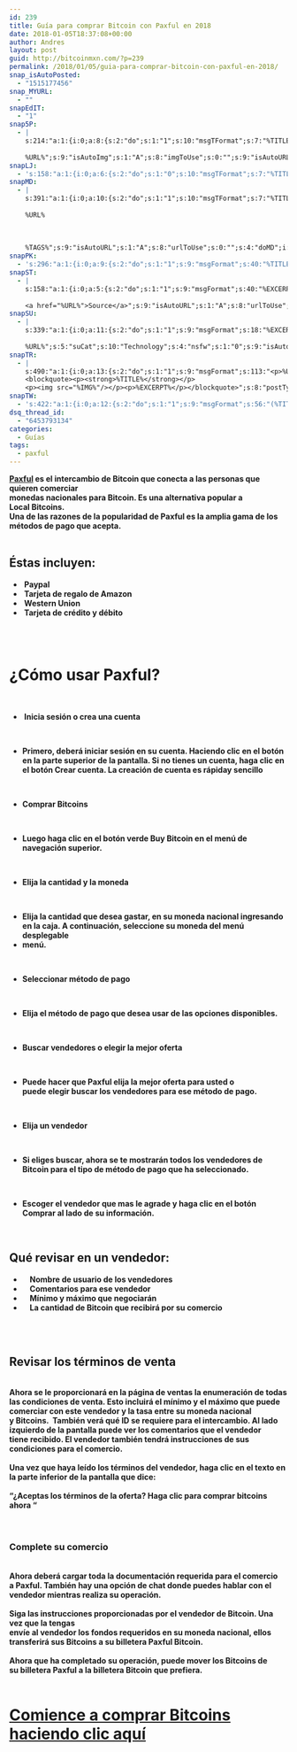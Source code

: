 ```yaml
---
id: 239
title: Guía para comprar Bitcoin con Paxful en 2018
date: 2018-01-05T18:37:08+00:00
author: Andres
layout: post
guid: http://bitcoinmxn.com/?p=239
permalink: /2018/01/05/guia-para-comprar-bitcoin-con-paxful-en-2018/
snap_isAutoPosted:
  - "1515177456"
snap_MYURL:
  - ""
snapEdIT:
  - "1"
snap5P:
  - |
    s:214:"a:1:{i:0;a:8:{s:2:"do";s:1:"1";s:10:"msgTFormat";s:7:"%TITLE%";s:9:"msgFormat";s:18:"%EXCERPT%
    
    %URL%";s:9:"isAutoImg";s:1:"A";s:8:"imgToUse";s:0:"";s:9:"isAutoURL";s:1:"A";s:8:"urlToUse";s:0:"";s:4:"do5P";i:0;}}";
snapLJ:
  - 's:158:"a:1:{i:0;a:6:{s:2:"do";s:1:"0";s:10:"msgTFormat";s:7:"%TITLE%";s:9:"msgFormat";s:9:"%EXCERPT%";s:9:"isAutoURL";s:1:"A";s:8:"urlToUse";s:0:"";s:4:"doLJ";i:0;}}";'
snapMD:
  - |
    s:391:"a:1:{i:0;a:10:{s:2:"do";s:1:"1";s:10:"msgTFormat";s:7:"%TITLE%";s:9:"msgFormat";s:32:"%EXCERPT%
    
    %URL%
    
    
    
    %TAGS%";s:9:"isAutoURL";s:1:"A";s:8:"urlToUse";s:0:"";s:4:"doMD";i:0;s:8:"isPosted";s:1:"1";s:4:"pgID";s:12:"abbd10527d82";s:7:"postURL";s:93:"https://medium.com/@BitcoinMXN/gu%C3%ADa-para-comprar-bitcoin-con-paxful-en-2018-abbd10527d82";s:5:"pDate";s:19:"2018-01-05 18:37:12";}}";
snapPK:
  - 's:296:"a:1:{i:0;a:9:{s:2:"do";s:1:"1";s:9:"msgFormat";s:40:"%TITLE% - %URL% #bitcoin #mexico #crypto";s:9:"isAutoURL";s:1:"A";s:8:"urlToUse";s:0:"";s:4:"doPK";i:0;s:8:"isPosted";s:1:"1";s:4:"pgID";i:1365550281;s:7:"postURL";s:30:"https://www.plurk.com/p/ml0hc9";s:5:"pDate";s:19:"2018-01-05 18:37:15";}}";'
snapST:
  - |
    s:158:"a:1:{i:0;a:5:{s:2:"do";s:1:"1";s:9:"msgFormat";s:40:"%EXCERPT%
    
    <a href="%URL%">Source</a>";s:9:"isAutoURL";s:1:"A";s:8:"urlToUse";s:0:"";s:4:"doST";i:0;}}";
snapSU:
  - |
    s:339:"a:1:{i:0;a:11:{s:2:"do";s:1:"1";s:9:"msgFormat";s:18:"%EXCERPT%
    
    %URL%";s:5:"suCat";s:10:"Technology";s:4:"nsfw";s:1:"0";s:9:"isAutoURL";s:1:"A";s:8:"urlToUse";s:0:"";s:4:"doSU";i:0;s:8:"isPosted";s:1:"1";s:4:"pgID";s:6:"2HhlBa";s:7:"postURL";s:45:"http://www.stumbleupon.com/su/2HhlBa/comments";s:5:"pDate";s:19:"2018-01-05 18:37:33";}}";
snapTR:
  - |
    s:490:"a:1:{i:0;a:13:{s:2:"do";s:1:"1";s:9:"msgFormat";s:113:"<p>%URL%</p>
    <blockquote><p><strong>%TITLE%</strong></p>
    <p><img src="%IMG%"/></p><p>%EXCERPT%</p></blockquote>";s:8:"postType";s:1:"T";s:10:"msgTFormat";s:7:"%TITLE%";s:9:"isAutoImg";s:1:"A";s:8:"imgToUse";s:0:"";s:9:"isAutoURL";s:1:"A";s:8:"urlToUse";s:0:"";s:4:"doTR";i:0;s:8:"isPosted";s:1:"1";s:4:"pgID";i:169352706298;s:7:"postURL";s:46:"http://bitcoinmxn.tumblr.com/post/169352706298";s:5:"pDate";s:19:"2018-01-05 18:37:35";}}";
snapTW:
  - 's:422:"a:1:{i:0;a:12:{s:2:"do";s:1:"1";s:9:"msgFormat";s:56:"(%TITLE%) - %URL% #bitcoinmxn #espanolbitcoin #bitcoinla";s:8:"attchImg";s:1:"1";s:9:"isAutoImg";s:1:"A";s:8:"imgToUse";s:0:"";s:9:"isAutoURL";s:1:"A";s:8:"urlToUse";s:0:"";s:4:"doTW";i:0;s:8:"isPosted";s:1:"1";s:4:"pgID";s:18:"949349179918290945";s:7:"postURL";s:57:"https://twitter.com/mxn_bitcoin/status/949349179918290945";s:5:"pDate";s:19:"2018-01-05 18:37:37";}}";'
dsq_thread_id:
  - "6453793134"
categories:
  - Guías
tags:
  - paxful
---
```

<div dir="ltr">
  <div>
    <b><a href="https://paxful.com/es/roots/buy-bitcoin/index?affiliate=MwPd19VEdD9">Paxful</a> es el intercambio de Bitcoin que conecta a las personas que quieren comerciar</b>
  </div>
  
  <div>
    <b>monedas nacionales para Bitcoin. Es una alternativa popular a Local </b><b>Bitcoins. </b>
  </div>
  
  <div>
    <b>Una de las razones de la popularidad de Paxful es la amplia gama </b><b>de los métodos de pago que acepta.</b>
  </div>
  
  <div>
    <b> </b>
  </div>
  
  <h2>
    <b>Éstas incluyen:</b>
  </h2>
  
  <ul>
    <li>
      <b> Paypal</b>
    </li>
    <li>
      <b> Tarjeta de regalo de Amazon</b>
    </li>
    <li>
      <b> Western Union</b>
    </li>
    <li>
      <b> Tarjeta de crédito y débito</b>
    </li>
  </ul>
  
  <div>
    <b> </b>
  </div>
  
  <div>
    <b> </b>
  </div>
  
  <h1>
    <b>¿Cómo usar Paxful?</b>
  </h1>
  
  <div>
    <b> </b>
  </div>
  
  <ul>
    <li>
      <b> Inicia sesión o crea una cuenta</b>
    </li>
  </ul>
  
  <p>
    <b> </b>
  </p>
  
  <ul>
    <li>
      <b>Primero, deberá iniciar sesión en su cuenta. H</b><b>aciendo clic en el botón en la parte superior de la pantalla. Si no tienes un </b><b>cuenta, haga clic en el botón Crear cuenta. La creación de cuenta es rápida</b><b>y sencillo</b>
    </li>
  </ul>
  
  <p>
    <b> </b>
  </p>
  
  <ul>
    <li>
      <b>Comprar Bitcoins</b>
    </li>
  </ul>
  
  <p>
    <b> </b>
  </p>
  
  <ul>
    <li>
      <b>Luego haga clic en el botón verde Buy Bitcoin en el menú de navegación superior.</b>
    </li>
  </ul>
  
  <p>
    <b> </b>
  </p>
  
  <ul>
    <li>
      <b>Elija la cantidad y la moneda</b>
    </li>
  </ul>
  
  <p>
    <b> </b>
  </p>
  
  <ul>
    <li>
      <b>Elija la cantidad que desea gastar, en su moneda nacional </b><b>ingresando en la caja. A continuación, seleccione su moneda del menú desplegable</b>
    </li>
    <li>
      <b>menú.</b>
    </li>
  </ul>
  
  <p>
    <b> </b>
  </p>
  
  <ul>
    <li>
      <b>Seleccionar método de pago</b>
    </li>
  </ul>
  
  <p>
    <b> </b>
  </p>
  
  <ul>
    <li>
      <b>Elija el método de pago que desea usar de las opciones disponibles.</b>
    </li>
  </ul>
  
  <p>
    <b> </b>
  </p>
  
  <ul>
    <li>
      <b>Buscar vendedores o elegir la mejor oferta</b><b><br /> </b>
    </li>
  </ul>
  
  <p>
    &nbsp;
  </p>
  
  <ul>
    <li>
      <b>Puede hacer que Paxful elija la mejor oferta para usted o puede </b><b>elegir buscar los vendedores para ese método de pago.</b><b><br /> </b>
    </li>
  </ul>
  
  <p>
    &nbsp;
  </p>
  
  <ul>
    <li>
      <b>Elija un vendedor</b>
    </li>
  </ul>
</div>

&nbsp;

<div dir="ltr">
  <ul>
    <li>
      <b>Si eliges buscar, ahora se te mostrarán todos los </b><b>vendedores de Bitcoin para el tipo de método de pago que ha seleccionado. </b>
    </li>
  </ul>
  
  <p>
    &nbsp;
  </p>
  
  <ul>
    <li>
      <b>Escoger </b><b>el vendedor que mas le agrade y haga clic en el botón Comprar al lado de </b><b>su información.</b>
    </li>
  </ul>
  
  <div>
    <b> </b>
  </div>
  
  <h2>
    <b>Qué revisar en un vendedor:</b><b></b>
  </h2>
  
  <ul>
    <li>
      <b>    Nombre de usuario de los vendedores</b>
    </li>
    <li>
      <b>    Comentarios para ese vendedor</b>
    </li>
    <li>
      <b>    Mínimo y máximo que negociarán</b>
    </li>
    <li>
      <b>    La cantidad de Bitcoin que recibirá por su comercio</b>
    </li>
  </ul>
  
  <div>
    <b> </b>
  </div>
  
  <div>
    <b> </b>
  </div>
  
  <h2>
    <b>Revisar los términos de venta</b>
  </h2>
  
  <div>
    <b> </b>
  </div>
  
  <div>
    <b>Ahora se le proporcionará en la página de ventas la enumeración de todas las </b><b>condiciones de venta. Esto incluirá el mínimo y el máximo que puede comerciar </b><b>con este vendedor y la tasa entre su moneda nacional y </b><b>Bitcoins.  </b><b>También verá qué ID se requiere para el intercambio. A</b><b>l lado izquierdo de la pantalla puede ver los comentarios que el vendedor tiene </b><b>recibido. El vendedor también tendrá instrucciones de sus condiciones </b><b>para el comercio.</b>
  </div>
  
  <div>
    <b> </b>
  </div>
  
  <div>
    <b>Una vez que haya leído los términos del vendedor, haga clic en el texto en la parte inferior </b><b>de la pantalla que dice:</b>
  </div>
  
  <div>
    <b> </b>
  </div>
  
  <div>
    <b>&#8220;¿Aceptas los términos de la oferta? Haga clic para comprar bitcoins ahora &#8220;</b>
  </div>
  
  <div>
    <b> </b>
  </div>
  
  <div>
    <b> </b>
  </div>
  
  <h3>
    <b>Complete su comercio</b>
  </h3>
  
  <div>
    <b> </b>
  </div>
  
  <div>
    <b>Ahora deberá cargar toda la documentación requerida para el comercio</b>
  </div>
  
  <div>
    <b>a Paxful. También hay una opción de chat donde puedes hablar con el</b>
  </div>
  
  <div>
    <b>vendedor mientras realiza su operación.</b>
  </div>
  
  <div>
    <b> </b>
  </div>
  
  <div>
    <b>Siga las instrucciones proporcionadas por el vendedor de Bitcoin. Una vez que la tengas</b>
  </div>
  
  <div>
    <b>envíe al vendedor los fondos requeridos en su moneda nacional, ellos</b>
  </div>
  
  <div>
    <b>transferirá sus Bitcoins a su billetera Paxful Bitcoin.</b>
  </div>
  
  <div>
    <b> </b>
  </div>
  
  <div>
    <b>Ahora que ha completado su operación, puede mover los Bitcoins de</b>
  </div>
  
  <div>
    <b>su billetera Paxful a la billetera Bitcoin que prefiera.</b>
  </div>
  
  <div>
    <b> </b>
  </div>
  
  <h1>
    <a href="https://paxful.com/es/roots/buy-bitcoin/index?affiliate=MwPd19VEdD9"><b>Comience a comprar Bitcoins haciendo clic aquí</b></a>
  </h1>
</div>